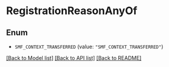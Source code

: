 # RegistrationReasonAnyOf

## Enum


* `SMF_CONTEXT_TRANSFERRED` (value: `"SMF_CONTEXT_TRANSFERRED"`)


[[Back to Model list]](../README.md#documentation-for-models) [[Back to API list]](../README.md#documentation-for-api-endpoints) [[Back to README]](../README.md)


